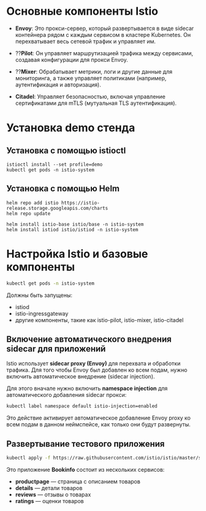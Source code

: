 # Основные компоненты Istio

- **Envoy**: Это прокси-сервер, который развертывается в виде sidecar контейнера рядом с каждым сервисом в кластере Kubernetes. Он перехватывает весь сетевой трафик и управляет им.

- ??**Pilot**: Он управляет маршрутизацией трафика между сервисами, создавая конфигурации для прокси Envoy.

- ??**Mixer**: Обрабатывает метрики, логи и другие данные для мониторинга, а также управляет политиками (например, аутентификация и авторизация).

- **Citadel**: Управляет безопасностью, включая управление сертификатами для mTLS (мутуальная TLS аутентификация).

# Установка demo стенда

## Установка с помощью istioctl

```shell
istioctl install --set profile=demo
kubectl get pods -n istio-system
```

## Установка с помощью Helm

```shell
helm repo add istio https://istio-release.storage.googleapis.com/charts
helm repo update

helm install istio-base istio/base -n istio-system
helm install istiod istio/istiod -n istio-system
```

# Настройка Istio и базовые компоненты

```bash
kubectl get pods -n istio-system
```

Должны быть запущены:

- istiod
- istio-ingressgateway
- другие компоненты, такие как istio-pilot, istio-mixer, istio-citadel

## Включение автоматического внедрения sidecar для приложений

Istio использует **sidecar proxy (Envoy)** для перехвата и обработки трафика. Для того чтобы Envoy был добавлен ко всем подам, нужно включить автоматическое внедрение (sidecar injection).

Для этого вначале нужно включить **namespace injection** для автоматического добавления sidecar прокси:

```bash
kubectl label namespace default istio-injection=enabled
```

Это действие активирует автоматическое добавление Envoy proxy ко всем подам в данном неймспейсе, как только они будут развернуты.

## Развертывание тестового приложения

```bash
kubectl apply -f https://raw.githubusercontent.com/istio/istio/master/samples/bookinfo/platform/kube/bookinfo.yaml
```

Это приложение **Bookinfo** состоит из нескольких сервисов:

- **productpage** — страница с описанием товаров
- **details** — детали товаров
- **reviews** — отзывы о товарах
- **ratings** — оценки товаров
